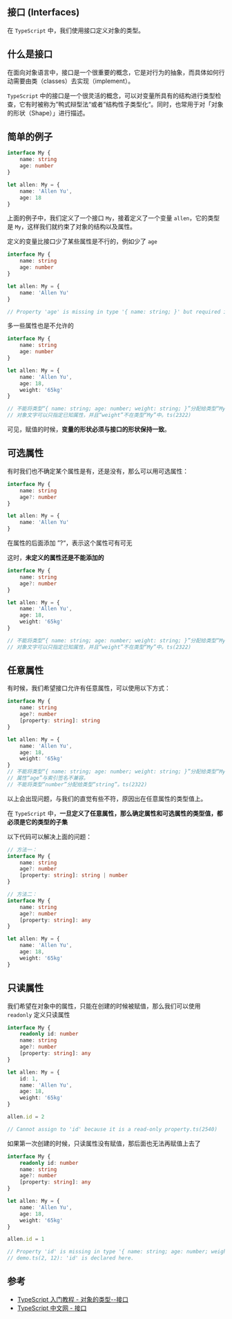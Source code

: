 ## 接口 (Interfaces)

在 `TypeScript` 中，我们使用接口定义对象的类型。

## 什么是接口

在面向对象语言中，接口是一个很重要的概念，它是对行为的抽象，而具体如何行动需要由类（classes）去实现（implement）。

`TypeScript` 中的接口是一个很灵活的概念，可以对变量所具有的结构进行类型检查，它有时被称为”鸭式辩型法“或者”结构性子类型化“。同时，也常用于对「对象的形状（Shape）」进行描述。

## 简单的例子

```typescript
interface My {
    name: string
    age: number
}

let allen: My = {
    name: 'Allen Yu',
    age: 18
}
```

上面的例子中，我们定义了一个接口 `My`，接着定义了一个变量 `allen`，它的类型是 `My`，这样我们就约束了对象的结构以及属性。

定义的变量比接口少了某些属性是不行的，例如少了 `age`

```typescript
interface My {
    name: string
    age: number
}

let allen: My = {
    name: 'Allen Yu'
}

// Property 'age' is missing in type '{ name: string; }' but required in type 'My'.ts(2741)
```

多一些属性也是不允许的

```typescript
interface My {
    name: string
    age: number
}

let allen: My = {
    name: 'Allen Yu',
    age: 18,
    weight: '65kg'
}

// 不能将类型“{ name: string; age: number; weight: string; }”分配给类型“My”。
// 对象文字可以只指定已知属性，并且“weight”不在类型“My”中。ts(2322)
```

可见，赋值的时候，**变量的形状必须与接口的形状保持一致**。

## 可选属性

有时我们也不确定某个属性是有，还是没有，那么可以用可选属性：

```typescript
interface My {
    name: string
    age?: number
}

let allen: My = {
    name: 'Allen Yu'
}
```

在属性的后面添加 ”?“，表示这个属性可有可无

这时，**未定义的属性还是不能添加的**

```typescript
interface My {
    name: string
    age?: number
}

let allen: My = {
    name: 'Allen Yu',
    age: 18,
    weight: '65kg'
}

// 不能将类型“{ name: string; age: number; weight: string; }”分配给类型“My”。
// 对象文字可以只指定已知属性，并且“weight”不在类型“My”中。ts(2322)
```

## 任意属性

有时候，我们希望接口允许有任意属性，可以使用以下方式：

```typescript
interface My {
    name: string
    age?: number
    [property: string]: string
}

let allen: My = {
    name: 'Allen Yu',
    age: 18,
    weight: '65kg'
}
// 不能将类型“{ name: string; age: number; weight: string; }”分配给类型“My”。
// 属性“age”与索引签名不兼容。
// 不能将类型“number”分配给类型“string”。ts(2322)
```

以上会出现问题，与我们的直觉有些不符，原因出在任意属性的类型值上。

在 `TypeScript` 中，**一旦定义了任意属性，那么确定属性和可选属性的类型值，都必须是它的类型的子集**

以下代码可以解决上面的问题：

```typescript
// 方法一：
interface My {
    name: string
    age?: number
    [property: string]: string | number
}

// 方法二：
interface My {
    name: string
    age?: number
    [property: string]: any
}

let allen: My = {
    name: 'Allen Yu',
    age: 18,
    weight: '65kg'
}
```

## 只读属性

我们希望在对象中的属性，只能在创建的时候被赋值，那么我们可以使用 `readonly` 定义只读属性

```typescript
interface My {
    readonly id: number
    name: string
    age?: number
    [property: string]: any
}

let allen: My = {
    id: 1,
    name: 'Allen Yu',
    age: 18,
    weight: '65kg'
}

allen.id = 2

// Cannot assign to 'id' because it is a read-only property.ts(2540)
```

如果第一次创建的时候，只读属性没有赋值，那后面也无法再赋值上去了

```typescript
interface My {
    readonly id: number
    name: string
    age?: number
    [property: string]: any
}

let allen: My = {
    name: 'Allen Yu',
    age: 18,
    weight: '65kg'
}

allen.id = 1

// Property 'id' is missing in type '{ name: string; age: number; weight: string; }' but required in type 'My'.ts(2741)
// demo.ts(2, 12): 'id' is declared here.
```

## 参考

-   [TypeScript 入门教程 - 对象的类型--接口](https://ts.xcatliu.com/basics/type-of-object-interfaces)
-   [TypeScript 中文网 - 接口](https://www.tslang.cn/docs/handbook/interfaces.html)
